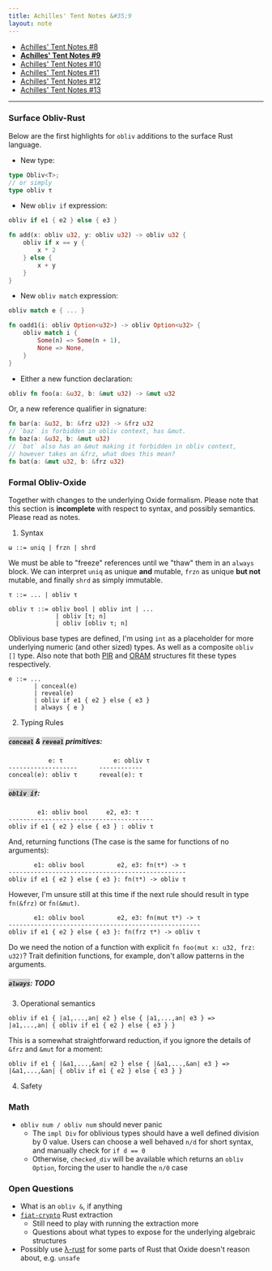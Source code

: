 ```yaml
---
title: Achilles' Tent Notes &#35;9
layout: note
---
```


- [Achilles' Tent Notes &#35;8](/research/2019-10-13-achilles-8)
- [**Achilles' Tent Notes &#35;9**](/research/2019-10-15-achilles-9)
- [Achilles' Tent Notes &#35;10](/research/2019-10-28-achilles-10)
- [Achilles' Tent Notes &#35;11](/research/2019-11-11-achilles-11)
- [Achilles' Tent Notes &#35;12](/research/2019-12-02-achilles-12)
- [Achilles' Tent Notes &#35;13](/research/2019-12-13-achilles-13)

---

### Surface Obliv-Rust

Below are the first highlights for `obliv` additions to the surface Rust language.

- New type:
```rust
type Obliv<T>;
// or simply
type obliv τ
```
- New `obliv if` expression:
```rust
obliv if e1 { e2 } else { e3 }
```
```rust
fn add(x: obliv u32, y: obliv u32) -> obliv u32 {
    obliv if x == y {
        x * 2
    } else {
        x + y
    }
}
```
- New `obliv match` expression:
```rust
obliv match e { ... }
```
```rust
fn oadd1(i: obliv Option<u32>) -> obliv Option<u32> {
    obliv match i {
        Some(n) => Some(n + 1),
        None => None,
    }
}
```
- Either a new function declaration:
```rust
obliv fn foo(a: &u32, b: &mut u32) -> &mut u32
```
  Or, a new reference qualifier in signature:
```rust
fn bar(a: &u32, b: &frz u32) -> &frz u32
// `baz` is forbidden in obliv context, has &mut.
fn baz(a: &u32, b: &mut u32)
// `bat` also has an &mut making it forbidden in obliv context,
// however takes an &frz, what does this mean?
fn bat(a: &mut u32, b: &frz u32)
```

### Formal Obliv-Oxide

Together with changes to the underlying Oxide formalism. Please note that this
section is **incomplete** with respect to syntax, and possibly semantics.
Please read as notes.

1. Syntax
```
ω ::= uniq | frzn | shrd
```
We must be able to "freeze" references until we "thaw" them in an `always`
block. We can interpret `uniq` as unique **and** mutable, `frzn` as unique
**but not** mutable, and finally `shrd` as simply immutable.
```
τ ::= ... | obliv τ
```
```
obliv τ ::= obliv bool | obliv int | ...
             | obliv [τ; n]
             | obliv [obliv τ; n]
```
Oblivious base types are defined, I'm using `int` as a placeholder for more
underlying numeric (and other sized) types. As well as a composite `obliv []`
type. Also note that both
[PIR](https://en.wikipedia.org/wiki/Private_information_retrieval) and
[ORAM](https://en.wikipedia.org/wiki/Oblivious_RAM) structures fit these types
respectively.
```
e ::= ...
       | conceal(e)
       | reveal(e)
       | obliv if e1 { e2 } else { e3 }
       | always { e }
```
2. Typing Rules
##### <span style="background: lightgrey;">`conceal`</span> & <span style="background: lightgrey;">`reveal`</span> primitives:
```
           e: τ              e: obliv τ
-------------------      ------------
conceal(e): obliv τ      reveal(e): τ
```
##### <span style="background: lightgrey;">`obliv if`</span>:
```
        e1: obliv bool     e2, e3: τ
----------------------------------------
obliv if e1 { e2 } else { e3 } : obliv τ
```
And, returning functions (The case is the same for functions of no arguments):
```
       e1: obliv bool         e2, e3: fn(τ*) -> τ
-------------------------------------------------
obliv if e1 { e2 } else { e3 }: fn(τ*) -> obliv τ
```
However, I'm unsure still at this time if the next rule should result in type
`fn(&frz)` or `fn(&mut)`.
```
       e1: obliv bool         e2, e3: fn(mut τ*) -> τ
-----------------------------------------------------
obliv if e1 { e2 } else { e3 }: fn(frz τ*) -> obliv τ
```
Do we need the notion of a function with explicit `fn foo(mut x: u32, frz:
u32)`? Trait definition functions, for example, don't allow patterns in the
arguments.
##### <span style="background: lightgrey;">`always`</span>: TODO
3. Operational semantics
```
obliv if e1 { |a1,...,an| e2 } else { |a1,...,an| e3 } =>
|a1,...,an| { obliv if e1 { e2 } else { e3 } }
```
This is a somewhat straightforward reduction, if you ignore the details of
`&frz` and `&mut` for a moment:
```
obliv if e1 { |&a1,...,&an| e2 } else { |&a1,...,&an| e3 } =>
|&a1,...,&an| { obliv if e1 { e2 } else { e3 } }
```
4. Safety

### Math

- `obliv num / obliv num` should never panic
  - The `impl Div` for oblivious types should have a well defined division by 0 value. Users can choose a well behaved `n/d` for short syntax, and manually check for `if d == 0`
  - Otherwise, `checked_div` will be available which returns an `obliv Option`, forcing the user to handle the `n/0` case

### Open Questions
- What is an `obliv &`, if anything
- [`fiat-crypto`](https://github.com/mit-plv/fiat-crypto) Rust extraction
  - Still need to play with running the extraction more
  - Questions about what types to expose for the underlying algebraic structures
- Possibly use [λ-rust](https://plv.mpi-sws.org/rustbelt/popl18/paper.pdf) for some parts of Rust that Oxide doesn't reason about, e.g. `unsafe`
